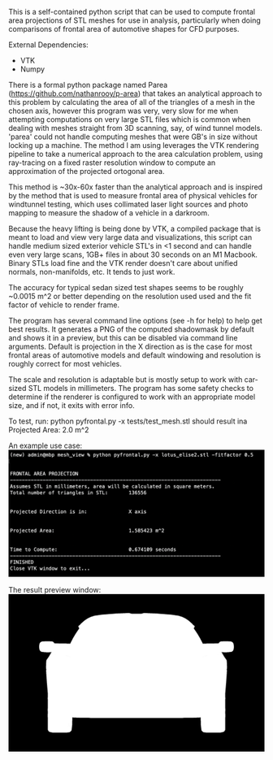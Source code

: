 This is a self-contained python script that can be used to compute frontal area
projections of STL meshes for use in analysis, particularly when doing 
comparisons of frontal area of automotive shapes for CFD purposes. 

External Dependencies: 

- VTK 
- Numpy


There is a formal python package named Parea 
(https://github.com/nathanrooy/p-area) that takes an analytical approach to this 
problem by calculating the area of all of the triangles of a mesh in the chosen 
axis, however this program was very, very slow for me when attempting 
computations on very large STL files which is common when dealing with meshes 
straight from 3D scanning, say, of wind tunnel models. 
'parea' could not handle computing meshes that were GB's in size without locking 
up a machine. 
The method I am using leverages the VTK rendering pipeline to take a numerical 
approach to the area calculation problem, using ray-tracing on a fixed raster 
resolution window to compute an approximation of the projected ortogonal area.

This method is ~30x-60x faster than the analytical approach and is inspired by
the  method that is used to measure frontal area of physical vehicles for 
windtunnel testing, which uses collimated laser light sources and photo mapping 
to measure the shadow of a vehicle in a darkroom.  

Because the heavy lifting is being done by VTK, a compiled package that is 
meant to load and view very large data and visualizations, this script can 
handle medium sized exterior vehicle STL's in <1 second and can handle even very
large scans, 1GB+ files in about 30 seconds on an M1 Macbook.  
Binary STLs load fine and the VTK render doesn't care about unified
normals, non-manifolds, etc.  It tends to just work.

The accuracy for typical sedan sized test shapes seems to be roughly ~0.0015 m^2
or better depending on the resolution used used and the fit factor of vehicle to
render frame.  

The program has several command line options (see -h for help) to help get best
results.  It generates a PNG of the computed shadowmask by default and shows it
in a preview, but this can be disabled via command line arguments. Default is 
projection in the X direction as is the case for most frontal areas of 
automotive models and default windowing and resolution is roughly correct for 
most vehicles. 

The scale and resolution is adaptable but is mostly setup to work with car-
sized STL models in millimeters.  The program has some safety checks to 
determine if the renderer is configured to work with an appropriate model size,
and if not, it exits with error info. 

To test, run:
python pyfrontal.py -x tests/test_mesh.stl
should result ina Projected Area: 2.0 m^2

An example use case: 
![example](img/example.png)

The result preview window:
![preview](img/lotus_elise2_output.png)
